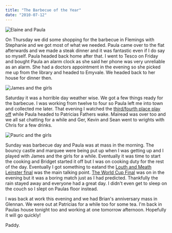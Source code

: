 ```yaml
---
title: "The Barbecue of the Year"
date: "2010-07-12"
---
```

![Elaine and Paula](/images/P7110678.JPG "Elaine and Paula on the bouncy castle")

On Thursday we did some shopping for the barbecue in Flemings with Stephanie and we got most of what we needed. Paula came over to the flat afterwards and we made a steak dinner and it was fantastic even if I do say so myself. Paula headed back home after that. I went to Tesco on Friday and bought Paula an alarm clock as she said her phone was very unreliable as an alarm. She had a doctors appointment in the evening so she picked me up from the library and headed to Emyvale. We headed back to her house for dinner then.

![James and the girls](/images/P7110681.JPG "James and the Girls")

Saturday it was a horrible day weather wise. We got a few things ready for the barbecue. I was working from twelve to four so Paula left me into town and collected me later. That evening I watched the [third/fourth place play off](http://www.rte.ie/sport/worldcup/2010/0710/uruguay_germany1.html) while Paula headed to Patricias Fathers wake. Mairead was over too and we all sat chatting for a while and Ger, Kevin and Sean went to wrights with Chris for a few drinks.

![Pauric and the girls](/images/P7110705.JPG "Pauric chasing the girls on the bouncy castle")

Sunday was barbecue day and Paula was at mass in the morning. The bouncy castle and marquee were being put up when I was getting up and I played with James and the girls for a while. Eventually it was time to start the cooking and Bridget started it off but I was on cooking duty for the rest of the day. Eventually I got something to eatand the [Louth and Meath Leinster final](http://www.rte.ie/sport/gaa/championship/2010/0711/louth_meath.html) was the main talking point. [The World Cup Final](http://www.rte.ie/sport/worldcup/2010/0711/spain_netherlands.html) was on in the evening but it was a boring match just as I had predicted. Thankfully the rain stayed away and everyone had a great day. I didn't even get to sleep on the couch so I slept on Paulas floor instead.

I was back at work this evening and we had Brian's anniversary mass in Glennan. We were out at Patricias for a while too for some tea. I'm back in Paulas house tonight too and working at one tomorrow afternoon. Hopefully it will go quickly!

Paddy.